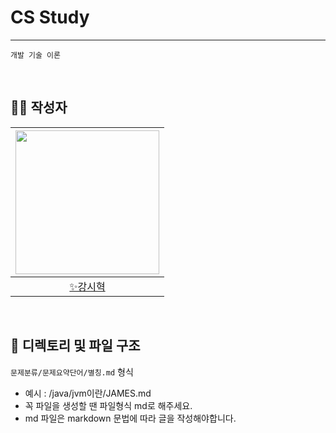 # CS Study

---

`개발 기술 이론`

<br>

## 🙋‍♂️ 작성자
|[<img src="https://avatars.githubusercontent.com/u/79829085?v=4" width="230px;" alt=""/>](https://github.com/Si-Hyeak-KANG) |
|:---:|
|[✨강시혁](https://github.com/Si-Hyeak-KANG) |

<br>

## 🌱 디렉토리 및 파일 구조

`문제분류/문제요약단어/별칭.md` 형식
- 예시 : /java/jvm이란/JAMES.md
- 꼭 파일을 생성할 땐 파일형식 md로 해주세요.
- md 파일은 markdown 문법에 따라 글을 작성해야합니다.
